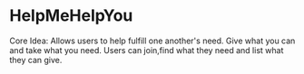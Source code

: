 # HelpMeHelpYou

Core Idea: Allows users to help fulfill one another's need. Give what you can and take what you need. Users can join,find what they need and list what they can give.


